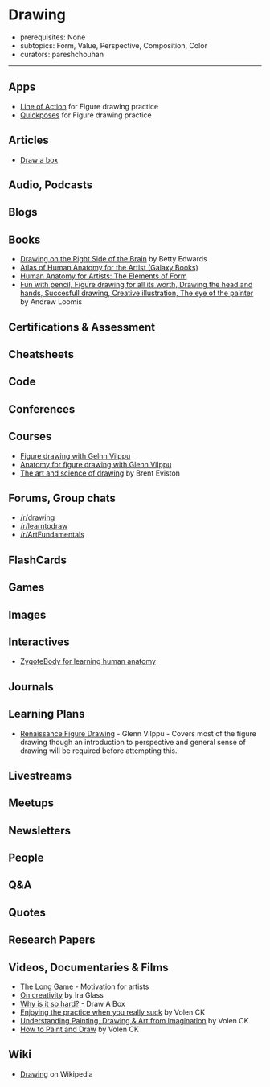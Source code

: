# Drawing

- prerequisites: None
- subtopics: Form, Value, Perspective, Composition, Color
- curators: pareshchouhan

------

## Apps

- [Line of Action](https://line-of-action.com/) for Figure drawing practice
- [Quickposes](https://www.quickposes.com/en) for Figure drawing practice

## Articles

- [Draw a box](https://drawabox.com/) 

## Audio, Podcasts

## Blogs

## Books

- [Drawing on the Right Side of the Brain](https://www.goodreads.com/book/show/37797374-the-drawing-on-the-right-side-of-the-brain-workbook) by Betty Edwards
- [Atlas of Human Anatomy for the Artist (Galaxy Books)](https://www.amazon.com/Atlas-Human-Anatomy-Artist-Galaxy/dp/0935736344/)
- [Human Anatomy for Artists: The Elements of Form](https://www.amazon.com/Human-Anatomy-Artists-Elements-Form/dp/0195052064/)
- [Fun with pencil, Figure drawing for all its worth, Drawing the head and hands, Succesfull drawing, Creative illustration, The eye of the painter](http://www.alexhays.com/loomis/) by Andrew Loomis

## Certifications & Assessment

## Cheatsheets

## Code

## Conferences

## Courses
- [Figure drawing with Gelnn Vilppu](https://www.nma.art/videolessons/search/instructors/glenn-vilppu/series/figure-drawing-with-glenn-vilppu/)
- [Anatomy for figure drawing with Glenn Vilppu](https://www.nma.art/videolessons/search/instructors/glenn-vilppu/series/anatomy-for-figure-drawing/)
- [The art and science of drawing](https://www.skillshare.com/user/artandscienceofdrawing) by Brent Eviston

## Forums, Group chats

- [/r/drawing](https://www.reddit.com/r/drawing/)
- [/r/learntodraw](https://www.reddit.com/r/learntodraw/)
- [/r/ArtFundamentals](https://www.reddit.com/r/ArtFundamentals)

## FlashCards

## Games

## Images

## Interactives
- [ZygoteBody for learning human anatomy](https://www.zygotebody.com/)

## Journals

## Learning Plans
- [Renaissance Figure Drawing](https://www.nma.art/learningpaths/renaissance-figure-drawing/) - Glenn Vilppu - Covers most of the figure drawing though an introduction to perspective and general sense of drawing will be required before attempting this.

## Livestreams

## Meetups

## Newsletters

## People

## Q&A

## Quotes

## Research Papers

## Videos, Documentaries & Films
 
- [The Long Game](https://vimeo.com/84022735) - Motivation for artists
- [On creativity](https://www.youtube.com/watch?v=zaSIx1xO7CE) by Ira Glass
- [Why is it so hard?](https://drawabox.com/faq/whysohard) - Draw A Box
- [Enjoying the practice when you really suck](https://www.youtube.com/watch?v=agv_TP_NXgA) by Volen CK
- [Understanding Painting, Drawing & Art from Imagination](https://www.youtube.com/watch?v=HEcJ4iYYyzM) by Volen CK
- [How to Paint and Draw](https://www.youtube.com/watch?v=xa5FhpagCnE) by Volen CK

## Wiki

- [Drawing](https://en.wikipedia.org/wiki/Drawing) on Wikipedia

